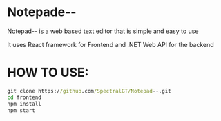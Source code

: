 # Notepade--
Notepad-- is a web based text editor that is simple and easy to use

It uses React framework for Frontend and .NET Web API for the backend

# HOW TO USE:
 ```cmd
git clone https://github.com/SpectralGT/Notepad--.git
cd frontend
npm install
npm start
```
